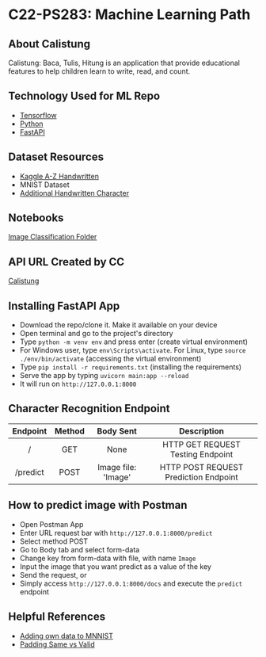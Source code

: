 # C22-PS283: Machine Learning Path
## About Calistung
Calistung: Baca, Tulis, Hitung is an application that provide educational features to help children learn to write, read, and count.

## Technology Used for ML Repo
   - [Tensorflow](https://www.tensorflow.org/)
   - [Python](https://www.python.org/)
   - [FastAPI](https://fastapi.tiangolo.com/)

## Dataset Resources
   - [Kaggle A-Z Handwritten](https://www.kaggle.com/datasets/sachinpatel21/az-handwritten-alphabets-in-csv-format)
   - MNIST Dataset
   - [Additional Handwritten Character](https://drive.google.com/drive/folders/1dZ4tDnD2ju0sAffCIKa0dh4HpGrMSt2r?usp=sharing)

## Notebooks
[Image Classification Folder](https://drive.google.com/drive/folders/1Q3EAY9WIJNiLmQbbTwH0CXu5ZroIM9Id?usp=sharing)

## API URL Created by CC
[Calistung](https://calistung.uc.r.appspot.com/) 

## Installing FastAPI App
  - Download the repo/clone it. Make it available on your device
  - Open terminal and go to the project's directory
  - Type `python -m venv env` and press enter (create virtual environment)
  - For Windows user, type `env\Scripts\activate`. For Linux, type `source ./env/bin/activate` (accessing the virtual environment)
  - Type `pip install -r requirements.txt` (installing the requirements)
  - Serve the app by typing `uvicorn main:app --reload`
  - It will run on `http://127.0.0.1:8000`

## Character Recognition Endpoint

| Endpoint | Method |           Body Sent          |                 Description                |
|:--------:|:------:|:-----------------------------------:|:------------------------------------------:|
|     /    |   GET  |                 None                |            HTTP GET REQUEST Testing Endpoint            |
|     /predict    |  POST  |                 Image file:  'Image'               | HTTP POST REQUEST Prediction Endpoint |

## How to predict image with Postman
  - Open Postman App
  - Enter URL request bar with `http://127.0.0.1:8000/predict`
  - Select method POST
  - Go to Body tab and select form-data
  - Change key from form-data with file, with name `Image`
  - Input the image that you want predict as a value of the key
  - Send the request, or
  - Simply access `http://127.0.0.1:8000/docs` and execute the `predict` endpoint

## Helpful References
  - [Adding own data to MNNIST](https://medium.com/@ashok.tankala/build-the-mnist-model-with-your-own-handwritten-digits-using-tensorflow-keras-and-python-f8ec9f871fd3)
  - [Padding Same vs Valid](https://www.pico.net/kb/what-is-the-difference-between-same-and-valid-padding-in-tf-nn-max-pool-of-tensorflow)
